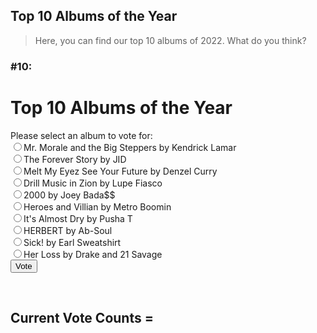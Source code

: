 ## Top 10 Albums of the Year
> Here, you can find our top 10 albums of 2022. What do you think? 

### #10: 




<html>
  <head>
    <title>Top 10 Albums of the Year</title>
  </head>
  <body>
    <h1>Top 10 Albums of the Year</h1>
    <form>
      <label>Please select an album to vote for:</label><br>
      <input type="radio" name="vote" value="Album 1">Mr. Morale and the Big Steppers by Kendrick Lamar<br>
      <input type="radio" name="vote" value="Album 2">The Forever Story by JID<br>
      <input type="radio" name="vote" value="Album 3">Melt My Eyez See Your Future by Denzel Curry<br>
      <input type="radio" name="vote" value="Album 4">Drill Music in Zion by Lupe Fiasco<br>
      <input type="radio" name="vote" value="Album 5">2000 by Joey Bada$$<br>
      <input type="radio" name="vote" value="Album 6">Heroes and Villian by Metro Boomin<br>
      <input type="radio" name="vote" value="Album 7">It's Almost Dry by Pusha T<br>
      <input type="radio" name="vote" value="Album 8">HERBERT by Ab-Soul<br>
      <input type="radio" name="vote" value="Album 9">Sick! by Earl Sweatshirt <br>
      <input type="radio" name="vote" value="Album 10">Her Loss by Drake and 21 Savage<br>
      <input type="submit" value="Vote">
    </form>
    <br>
    <h2>Current Vote Counts = </h2>
    <div id="vote-counts">
      <!-- Vote counts will be displayed here -->
    </div>
  </body>
</html>

 

